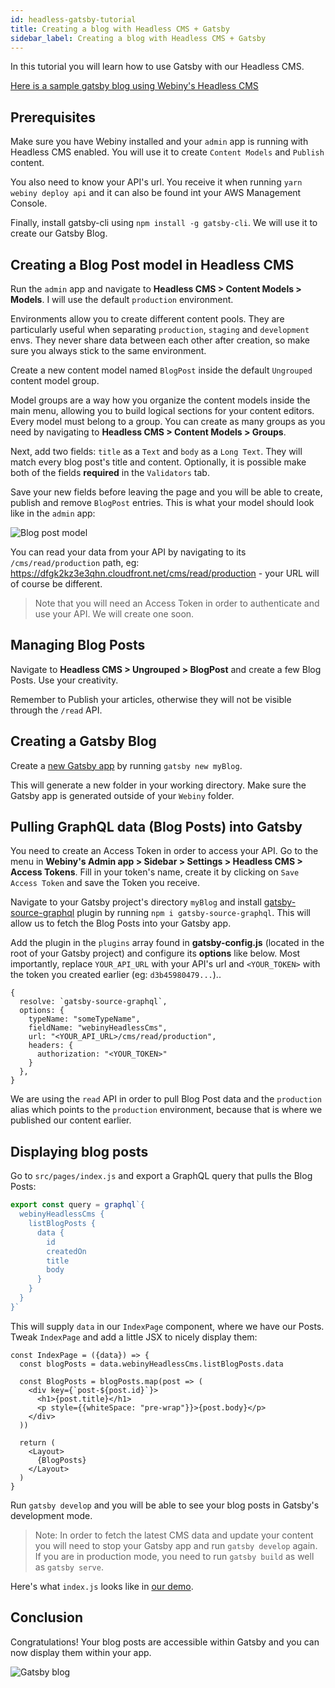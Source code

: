 ```yaml
---
id: headless-gatsby-tutorial
title: Creating a blog with Headless CMS + Gatsby
sidebar_label: Creating a blog with Headless CMS + Gatsby
---
```


In this tutorial you will learn how to use Gatsby with our Headless CMS.

[Here is a sample gatsby blog using Webiny's Headless CMS](https://github.com/webiny/webiny-examples/blob/master/headlesscms-gatsby)   

## Prerequisites

Make sure you have Webiny installed and your `admin` app is running with Headless CMS enabled. You will use it to create `Content Models` and `Publish` content.

You also need to know your API's url. You receive it when running `yarn webiny deploy api` and it can also be found int your AWS Management Console.

Finally, install gatsby-cli using `npm install -g gatsby-cli`. We will use it to create our Gatsby Blog.

## Creating a Blog Post model in Headless CMS

Run the `admin` app and navigate to **Headless CMS > Content Models > Models**. I will use the default `production` environment.

Environments allow you to create different content pools. They are particularly useful when separating `production`, `staging` and `development` envs. They never share data between each other after creation, so make sure you always stick to the same environment.

Create a new content model named `BlogPost` inside the default `Ungrouped` content model group. 

Model groups are a way how you organize the content models inside the main menu, allowing you to build logical sections for your content editors. Every model must belong to a group. You can create as many groups as you need by navigating to **Headless CMS > Content Models > Groups**.  

Next, add two fields: `title` as a `Text` and `body` as a `Long Text`. They will match every blog post's title and content. Optionally, it is possible make both of the fields **required** in the `Validators` tab.

Save your new fields before leaving the page and you will be able to create, publish and remove `BlogPost` entries. This is what your model should look like in the `admin` app:

![Blog post model](/img/guides/headless-gatsby-tutorial/blog-post-model.png)

You can read your data from your API by navigating to its `/cms/read/production` path, eg: https://dfgk2kz3e3qhn.cloudfront.net/cms/read/production - your URL will of course be different.

>Note that you will need an Access Token in order to authenticate and use your API. We will create one soon.

## Managing Blog Posts

Navigate to **Headless CMS > Ungrouped > BlogPost** and create a few Blog Posts. Use your creativity. 

Remember to Publish your articles, otherwise they will not be visible through the `/read` API.

## Creating a Gatsby Blog

Create a [new Gatsby app](https://www.gatsbyjs.org/docs/quick-start/) by running `gatsby new myBlog`.

This will generate a new folder in your working directory. Make sure the Gatsby app is generated outside of your `Webiny` folder.

## Pulling GraphQL data (Blog Posts) into Gatsby

You need to create an Access Token in order to access your API. Go to the menu in **Webiny's Admin app > Sidebar > Settings > Headless CMS > Access Tokens**. Fill in your token's name, create it by clicking on `Save Access Token` and save the Token you receive.

Navigate to your Gatsby project's directory `myBlog` and install [gatsby-source-graphql](https://www.gatsbyjs.org/packages/gatsby-source-graphql/) plugin by running `npm i gatsby-source-graphql`. This will allow us to  fetch the Blog Posts into your Gatsby app.

Add the plugin in the `plugins` array found in **gatsby-config.js** (located in the root of your Gatsby project) and configure its **options** like below. Most importantly, replace `YOUR_API_URL` with your API's url and `<YOUR_TOKEN>` with the token you created earlier (eg: `d3b45980479...`)..

```
{
  resolve: `gatsby-source-graphql`,
  options: {
    typeName: "someTypeName",
    fieldName: "webinyHeadlessCms",
    url: "<YOUR_API_URL>/cms/read/production",
    headers: {
      authorization: "<YOUR_TOKEN>"
    }
  },
}
```

We are using the `read` API in order to pull Blog Post data and the `production` alias which points to the `production` environment, because that is where we published our content earlier.

## Displaying blog posts

Go to `src/pages/index.js` and export a GraphQL query that pulls the Blog Posts:

```js
export const query = graphql`{
  webinyHeadlessCms {
    listBlogPosts {
      data {
        id
        createdOn
        title
        body
      }
    }
  }
}`
```

This will supply `data` in our `IndexPage` component, where we have our Posts. Tweak `IndexPage` and add a little JSX to nicely display them:

```
const IndexPage = ({data}) => {
  const blogPosts = data.webinyHeadlessCms.listBlogPosts.data

  const BlogPosts = blogPosts.map(post => (
    <div key={`post-${post.id}`}>
      <h1>{post.title}</h1>
      <p style={{whiteSpace: "pre-wrap"}}>{post.body}</p>
    </div>
  ))

  return (
    <Layout>
      {BlogPosts}
    </Layout>
  )
}
```

Run `gatsby develop` and you will be able to see your blog posts in Gatsby's development mode.

>Note: In order to fetch the latest CMS data and update your content you will need to stop your Gatsby app and run `gatsby develop` again. If you are in production mode, you need to run `gatsby build` as well as `gatsby serve`.

Here's what `index.js` looks like in [our demo](https://github.com/webiny/webiny-examples/blob/master/headlesscms-gatsby/src/pages/index.js).

## Conclusion

Congratulations! Your blog posts are accessible within Gatsby and you can now display them within your app.

![Gatsby blog](/img/guides/headless-gatsby-tutorial/gatsby-blog.png)
